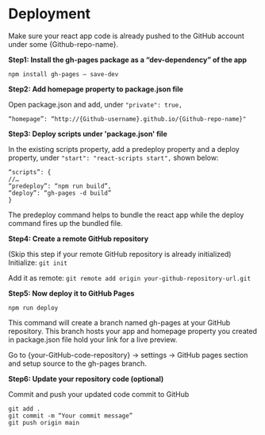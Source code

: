 # Deployment

Make sure your react app code is already pushed to the GitHub account under some {Github-repo-name}.

<strong>Step1: Install the gh-pages package as a “dev-dependency” of the app</strong>

`npm install gh-pages — save-dev`

<strong>Step2: Add homepage property to package.json file</strong>

Open package.json and add, under `"private": true,`

`“homepage”: “http://{Github-username}.github.io/{Github-repo-name}"`

<strong>Step3: Deploy scripts under 'package.json' file</strong>

In the existing scripts property, add a predeploy property and a deploy property, under `"start": "react-scripts start",` shown below:
```
“scripts”: {
//…
“predeploy”: “npm run build”,
“deploy”: “gh-pages -d build”
}
```
The predeploy command helps to bundle the react app while the deploy command fires up the bundled file.

<strong>Step4: Create a remote GitHub repository</strong>

(Skip this step if your remote GitHub repository is already initialized)
Initialize: `git init`

Add it as remote: `git remote add origin your-github-repository-url.git`

<strong>Step5: Now deploy it to GitHub Pages</strong>

`npm run deploy`

This command will create a branch named gh-pages at your GitHub repository. This branch hosts your app and homepage property you created in package.json file hold your link for a live preview.

Go to {your-GitHub-code-repository} -> settings -> GitHub pages section and setup source to the gh-pages branch.

<strong>Step6: Update your repository code (optional)</strong>

Commit and push your updated code commit to GitHub
```
git add .
git commit -m “Your commit message”
git push origin main
```
